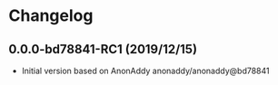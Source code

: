 # Changelog

## 0.0.0-bd78841-RC1 (2019/12/15)

* Initial version based on AnonAddy anonaddy/anonaddy@bd78841
